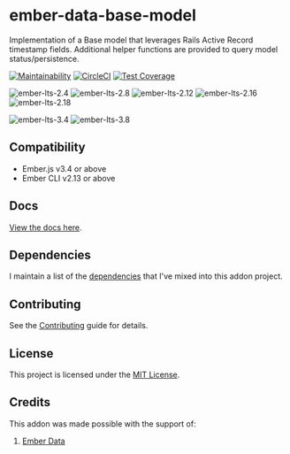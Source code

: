 ember-data-base-model
==============================================================================

Implementation of a Base model that leverages Rails Active Record timestamp fields. Additional helper 
functions are provided to query model status/persistence.

[![Maintainability](https://api.codeclimate.com/v1/badges/a5acd1c21cc1fddb227b/maintainability)](https://codeclimate.com/github/cybertooth-io/ember-data-base-model/maintainability)
[![CircleCI](https://circleci.com/gh/cybertooth-io/ember-data-base-model.svg?style=svg)](https://circleci.com/gh/cybertooth-io/ember-data-base-model)
[![Test Coverage](https://api.codeclimate.com/v1/badges/23ff8a234033724f0ec6/test_coverage)](https://codeclimate.com/github/cybertooth-io/ember-data-base-model/test_coverage)

![ember-lts-2.4](https://img.shields.io/badge/ember--try-ember--lts--2.4-brightgreen.svg)
![ember-lts-2.8](https://img.shields.io/badge/ember--try-ember--lts--2.8-brightgreen.svg)
![ember-lts-2.12](https://img.shields.io/badge/ember--try-ember--lts--2.12-brightgreen.svg)
![ember-lts-2.16](https://img.shields.io/badge/ember--try-ember--lts--2.16-brightgreen.svg)
![ember-lts-2.18](https://img.shields.io/badge/ember--try-ember--lts--2.18-brightgreen.svg)

![ember-lts-3.4](https://img.shields.io/badge/ember--try-ember--lts--3.4-brightgreen.svg)
![ember-lts-3.8](https://img.shields.io/badge/ember--try-ember--lts--3.8-brightgreen.svg)

Compatibility
------------------------------------------------------------------------------

* Ember.js v3.4 or above
* Ember CLI v2.13 or above

Docs
------------------------------------------------------------------------------

[View the docs here](https://cybertooth-io.github.io/ember-data-base-model/).

Dependencies
------------------------------------------------------------------------------

I maintain a list of the [dependencies](DEPENDENCIES.md) that I've mixed into this addon project.

Contributing
------------------------------------------------------------------------------

See the [Contributing](CONTRIBUTING.md) guide for details.

License
------------------------------------------------------------------------------

This project is licensed under the [MIT License](LICENSE.md).

Credits
------------------------------------------------------------------------------

This addon was made possible with the support of:

1. [Ember Data](https://github.com/emberjs/data)
